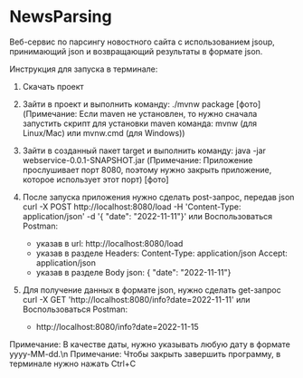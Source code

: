 # NewsParsing
Веб-сервис по парсингу новостного сайта с использованием jsoup, принимающий json и возвращающий результаты в формате json.

Инструкция для запуска в терминале:

1) Скачать проект

2) Зайти в проект и выполнить команду: ./mvnw package
[фото]
(Примечание: Если maven не установлен, то нужно сначала запустить скрипт для установки maven команда: mvnw (для Linux/Mac) или mvnw.cmd (для Windows))

3) Зайти в созданный пакет target и выполнить команду: java -jar webservice-0.0.1-SNAPSHOT.jar
(Примечание: Приложение прослушивает порт 8080, поэтому нужно закрыть приложение, которое использует этот порт)
[фото]

4) После запуска приложения нужно сделать post-запрос, передав json
  curl -X POST http://localhost:8080/load -H 'Content-Type: application/json' -d '{ "date": "2022-11-11"}'
или
  Воспользоваться Postman:
    - указав в url: http://localhost:8080/load
    - указав в разделе Headers:
        Content-Type: application/json
        Accept: application/json
    - указав в разделе Body json: { "date": "2022-11-11"}


5) Для получение данных в формате json, нужно сделать get-запрос
  curl -X GET 'http://localhost:8080/info?date=2022-11-11'
или
  Воспользоваться Postman:
    - http://localhost:8080/info?date=2022-11-15

Примечание: В качестве даты, нужно указывать любую дату в формате yyyy-MM-dd.\n
Примечание: Чтобы закрыть завершить программу, в терминале нужно нажать Ctrl+C
